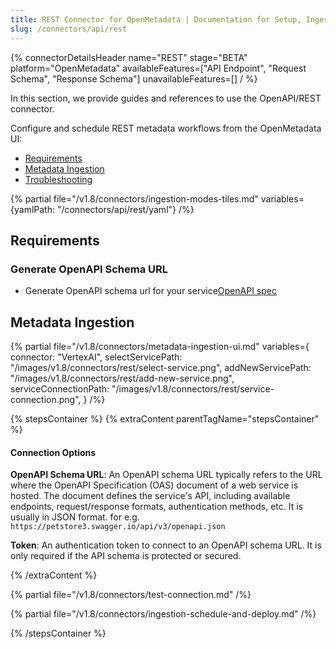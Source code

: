 ```yaml
---
title: REST Connector for OpenMetadata | Documentation for Setup, Ingestion & Troubleshooting
slug: /connectors/api/rest
---
```


{% connectorDetailsHeader
name="REST"
stage="BETA"
platform="OpenMetadata"
availableFeatures=["API Endpoint", "Request Schema", "Response Schema"]
unavailableFeatures=[]
/ %}

In this section, we provide guides and references to use the OpenAPI/REST connector.

Configure and schedule REST metadata workflows from the OpenMetadata UI:

- [Requirements](#requirements)
- [Metadata Ingestion](#metadata-ingestion)
- [Troubleshooting](/connectors/api/rest/troubleshooting)

{% partial file="/v1.8/connectors/ingestion-modes-tiles.md" variables={yamlPath: "/connectors/api/rest/yaml"} /%}

## Requirements

### Generate OpenAPI Schema URL

- Generate OpenAPI schema url for your service[OpenAPI spec](https://swagger.io/specification/#openapi-document)


## Metadata Ingestion

{% partial 
  file="/v1.8/connectors/metadata-ingestion-ui.md" 
  variables={
    connector: "VertexAI", 
    selectServicePath: "/images/v1.8/connectors/rest/select-service.png",
    addNewServicePath: "/images/v1.8/connectors/rest/add-new-service.png",
    serviceConnectionPath: "/images/v1.8/connectors/rest/service-connection.png",
} 
/%}

{% stepsContainer %}
{% extraContent parentTagName="stepsContainer" %}

#### Connection Options

**OpenAPI Schema URL**: 
An OpenAPI schema URL typically refers to the URL where the OpenAPI Specification (OAS) document of a web service is hosted. The document defines the service's API, including available endpoints, request/response formats, authentication methods, etc. It is usually in JSON format. for e.g. `https://petstore3.swagger.io/api/v3/openapi.json`

**Token**: An authentication token to connect to an OpenAPI schema URL. It is only required if the API schema is protected or secured.


{% /extraContent %}

{% partial file="/v1.8/connectors/test-connection.md" /%}


{% partial file="/v1.8/connectors/ingestion-schedule-and-deploy.md" /%}

{% /stepsContainer %}
